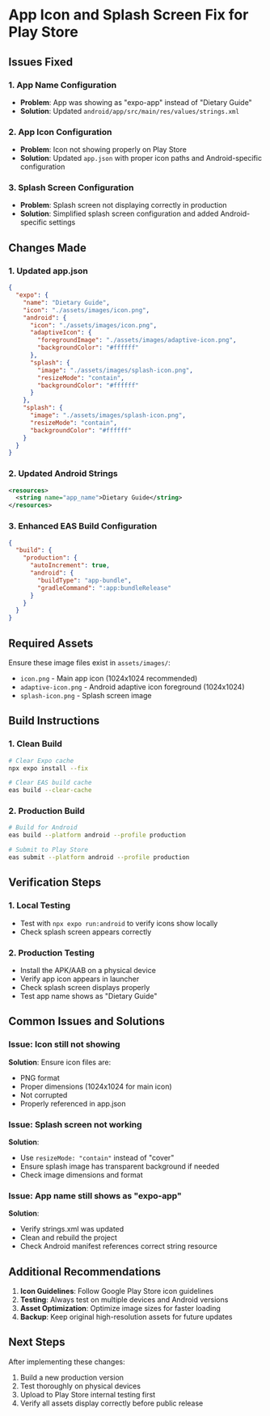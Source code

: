 # App Icon and Splash Screen Fix for Play Store

## Issues Fixed

### 1. App Name Configuration
- **Problem**: App was showing as "expo-app" instead of "Dietary Guide"
- **Solution**: Updated `android/app/src/main/res/values/strings.xml`

### 2. App Icon Configuration
- **Problem**: Icon not showing properly on Play Store
- **Solution**: Updated `app.json` with proper icon paths and Android-specific configuration

### 3. Splash Screen Configuration
- **Problem**: Splash screen not displaying correctly in production
- **Solution**: Simplified splash screen configuration and added Android-specific settings

## Changes Made

### 1. Updated app.json
```json
{
  "expo": {
    "name": "Dietary Guide",
    "icon": "./assets/images/icon.png",
    "android": {
      "icon": "./assets/images/icon.png",
      "adaptiveIcon": {
        "foregroundImage": "./assets/images/adaptive-icon.png",
        "backgroundColor": "#ffffff"
      },
      "splash": {
        "image": "./assets/images/splash-icon.png",
        "resizeMode": "contain",
        "backgroundColor": "#ffffff"
      }
    },
    "splash": {
      "image": "./assets/images/splash-icon.png",
      "resizeMode": "contain",
      "backgroundColor": "#ffffff"
    }
  }
}
```

### 2. Updated Android Strings
```xml
<resources>
  <string name="app_name">Dietary Guide</string>
</resources>
```

### 3. Enhanced EAS Build Configuration
```json
{
  "build": {
    "production": {
      "autoIncrement": true,
      "android": {
        "buildType": "app-bundle",
        "gradleCommand": ":app:bundleRelease"
      }
    }
  }
}
```

## Required Assets

Ensure these image files exist in `assets/images/`:
- `icon.png` - Main app icon (1024x1024 recommended)
- `adaptive-icon.png` - Android adaptive icon foreground (1024x1024)
- `splash-icon.png` - Splash screen image

## Build Instructions

### 1. Clean Build
```bash
# Clear Expo cache
npx expo install --fix

# Clear EAS build cache
eas build --clear-cache
```

### 2. Production Build
```bash
# Build for Android
eas build --platform android --profile production

# Submit to Play Store
eas submit --platform android --profile production
```

## Verification Steps

### 1. Local Testing
- Test with `npx expo run:android` to verify icons show locally
- Check splash screen appears correctly

### 2. Production Testing
- Install the APK/AAB on a physical device
- Verify app icon appears in launcher
- Check splash screen displays properly
- Test app name shows as "Dietary Guide"

## Common Issues and Solutions

### Issue: Icon still not showing
**Solution**: Ensure icon files are:
- PNG format
- Proper dimensions (1024x1024 for main icon)
- Not corrupted
- Properly referenced in app.json

### Issue: Splash screen not working
**Solution**: 
- Use `resizeMode: "contain"` instead of "cover"
- Ensure splash image has transparent background if needed
- Check image dimensions and format

### Issue: App name still shows as "expo-app"
**Solution**:
- Verify strings.xml was updated
- Clean and rebuild the project
- Check Android manifest references correct string resource

## Additional Recommendations

1. **Icon Guidelines**: Follow Google Play Store icon guidelines
2. **Testing**: Always test on multiple devices and Android versions
3. **Asset Optimization**: Optimize image sizes for faster loading
4. **Backup**: Keep original high-resolution assets for future updates

## Next Steps

After implementing these changes:
1. Build a new production version
2. Test thoroughly on physical devices
3. Upload to Play Store internal testing first
4. Verify all assets display correctly before public release
